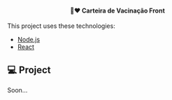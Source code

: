 <h4 align="center">
  💉❤️  Carteira de Vacinação Front
</h4>


This project uses these technologies:

- [Node.js](https://nodejs.org/en/)
- [React](https://reactjs.org)

## 💻 Project

Soon...



